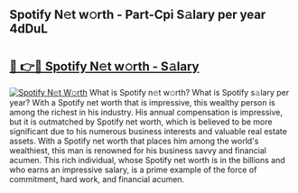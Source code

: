 ## Spotify N𝚎t w𝚘rth - Part-Cpi S𝚊lary per year 4dDuL

# <h2><a href="http://gc2wa9.nevu.top/?p=Spotify">🔗 👉🔴 Spotify N𝚎t w𝚘rth - S𝚊lary</a></h2>

[![Spotify N𝚎t W𝚘rth](https://i.imgur.com/Oavwk0R.jpeg)](http://gc2wa9.nevu.top/?p=Spotify)
What is Spotify n𝚎t w𝚘rth? What is Spotify s𝚊lary per year?
With a Spotify net worth that is impressive, this wealthy person is among the richest in his industry. His annual compensation is impressive, but it is outmatched by Spotify net worth, which is believed to be more significant due to his numerous business interests and valuable real estate assets. With a Spotify net worth that places him among the world's wealthiest, this man is renowned for his business savvy and financial acumen. This rich individual, whose Spotify net worth is in the billions and who earns an impressive salary, is a prime example of the force of commitment, hard work, and financial acumen.
